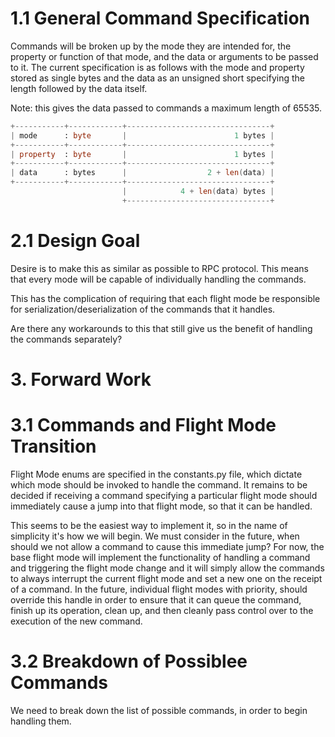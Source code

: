# 1.1 General Command Specification


Commands will be broken up by the mode they are intended for, the property or function of that mode, and the data or arguments to be passed to it. The current specification is as follows with the mode and property stored as single bytes and the data as an unsigned short specifying the length followed by the data itself.

Note: this gives the data passed to commands a maximum length of 65535.

```boo
+-----------+------------+--------------------------------+
| mode      : byte       |                        1 bytes |
+-----------+------------+--------------------------------+
| property  : byte       |                        1 bytes |
+-----------+------------+--------------------------------+
| data      : bytes      |                  2 + len(data) |
+-----------+------------+--------------------------------+
                         |            4 + len(data) bytes |
                         +--------------------------------+
```


# 2.1 Design Goal

Desire is to make this as similar as possible to RPC protocol. This means that every mode will be capable of individually handling the commands.

This has the complication of requiring that each flight mode be responsible for serialization/deserialization of the commands that it handles.

Are there any workarounds to this that still give us the benefit of handling the commands separately?


# 3. Forward Work

# 3.1 Commands and Flight Mode Transition

Flight Mode enums are specified in the constants.py file, which dictate which mode should be invoked to handle the command. It remains to be decided if receiving a command specifying a particular flight mode should immediately cause a jump into that flight mode, so that it can be handled.

This seems to be the easiest way to implement it, so in the name of simplicity it's how we will begin. We must consider in the future, when should we not allow a command to cause this immediate jump? For now, the base flight mode will implement the functionality of handling a command and triggering the flight mode change and it will simply allow the commands to always interrupt the current flight mode and set a new one on the receipt of a command. In the future, individual flight modes with priority, should override this handle in order to ensure that it can queue the command, finish up its operation, clean up, and then cleanly pass control over to the execution of the new command.


# 3.2 Breakdown of Possiblee Commands

We need to break down the list of possible commands, in order to begin handling them.